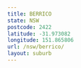 ```yaml
---
title: BERRICO
state: NSW
postcode: 2422
latitude: -31.973082
longitude: 151.865806
url: /nsw/berrico/
layout: suburb
---
```

